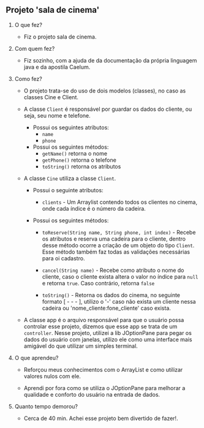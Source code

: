 ## Projeto 'sala de cinema'

1. O que fez?
    - Fiz o projeto sala de cinema.

2. Com quem fez?
    - Fiz sozinho, com a ajuda de da documentação da própria linguagem java e da apostila Caelum.

3. Como fez?
    
    - O projeto trata-se do uso de dois modelos (classes), no caso as classes Cine e Client.

    - A classe `Client` é responsável por guardar os dados do cliente, ou seja, seu nome e telefone.
        - Possui os seguintes atributos: 
            - `name`
            - `phone`
        - Possui os seguintes métodos:
            - `getName()` retorna o nome
            - `getPhone()` retorna o telefone
            - `toString()` retorna os atributos   
    
    - A classe `Cine` utiliza a classe `Client`.
        - Possui o seguinte atributos: 
            - `clients` - Um Arraylist contendo todos os clientes no cinema, onde cada índice é o número da cadeira.

        - Possui os seguintes métodos:
            - `toReserve(String name, String phone, int index)` - Recebe os atributos e reserva uma cadeira para o cliente, dentro desse método ocorre a criação de um objeto do tipo `Client`. Esse método também faz todas as validações necessárias para oi cadastro.

            - `cancel(String name)` - Recebe como atributo o nome do cliente, caso o cliente exista altera o valor no índice para `null` e retorna `true`. Caso contrário, retorna `false`

            - `toString()` - Retorna os dados do cinema, no seguinte formato [ - - - ], utilizo o '-' caso não exista um cliente nessa cadeira ou 'nome_cliente:fone_cliente' caso exista.

    - A classe app é o arquivo responsável para que o usuário possa controlar esse projeto, dizemos que esse app se trata de um `controller`. Nesse projeto, utilizei a lib JOptionPane para pegar os dados do usuário com janelas, utilizo ele como uma interface mais amigável do que utilizar um simples terminal.

4. O que aprendeu?

    - Reforçou meus conhecimentos com o ArrayList e como utilizar valores nulos com ele. 

    - Aprendi por fora como se utiliza o JOptionPane para melhorar a qualidade e conforto do usuário na entrada de dados.

5. Quanto tempo demorou?

    - Cerca de 40 min. Achei esse projeto bem divertido de fazer!.
